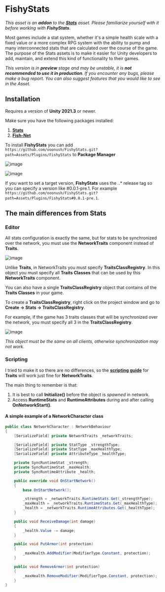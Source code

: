 # FishyStats

_This asset is an **addon** to the [**Stats**](https://github.com/ooonush/Stats) asset. Please familiarize yourself with it before working with **FishyStats**._

Most games include a stat system, whether it's a simple health scale with a fixed value or a more complex RPG system with the ability to pump and many interconnected stats that are calculated over the course of the game.
The purpose of the Stats assets is to make it easier for Unity developers to add, maintain, and extend this kind of functionality to their games.

_This version is in **preview** stage and may be unstable, it is **not recommended to use it in production**. If you encounter any bugs, please make a bug report. You can also suggest features that you would like to see in the Asset._

## Installation

Requires a version of **Unity 2021.3** or newer.

Make sure you have the following packages installed:
1. **[Stats](https://github.com/ooonush/Stats)**
2. **[Fish-Net](https://github.com/FirstGearGames/FishNet)**

To install **FishyStats** you can add `https://github.com/ooonush/FishyStats.git?path=Assets/Plugins/FishyStats` to **Package Manager**

![image](https://github.com/ooonush/FishyStats/assets/72870405/5a36463a-354f-481a-b4a8-dd7912d82694)

![image](https://github.com/ooonush/FishyStats/assets/72870405/c20b0884-953c-4d67-822d-77dff441202e)

If you want to set a target version, **FishyStats** uses the *.*.* release tag so you can specify a version like #0.0.1-pre.1. For example `https://github.com/ooonush/FishyStats.git?path=Assets/Plugins/FishyStats#0.0.1-pre.1`.

## The main differences from Stats

### Editor

All stats configuration is exactly the same, but for stats to be synchronized over the network, you must use the **NetworkTraits** component instead of **Traits**.

![image](https://github.com/ooonush/FishyStats/assets/72870405/d8b562aa-b895-4a0a-80b3-454cd17d06ec)

Unlike **Traits**, in NetworkTraits you must specify **TraitsClassRegistry**. In this object you must specify all **Traits Classes** that can be used by this **NetworkTraits** component.

You can also have a single **TraitsClassRegistry** object that contains _all_ the **Traits Classes** in your game.

To create a **TraitsClassRegistry**, right click on the project window and go to **Create → Stats → TraitsClassRegistry**.

For example, if the game has 3 traits classes that will be synchronized over the network, you must specify all 3 in the **TraitsClassRegistry**.

![image](https://github.com/ooonush/FishyStats/assets/72870405/1371385d-a059-4061-9432-bcf9e4f71637)

_This object must be the same on all clients, otherwise synchronization may not work._

### Scripting

I tried to make it so there are no differences, so the **[scripting guide](https://github.com/ooonush/Stats)** for **Traits** will work just fine for **NetworkTraits**.

The main thing to remember is that:
1) It is best to call **Initialize()** before the object is _spawned_ in network.
2) Access **RuntimeStats** and **RuntimeAttributes** during and after calling **OnNetworkStart()**.

#### A simple example of a NetworkCharacter class

```csharp
public class NetworkCharacter : NetworkBehaviour
{
    [SerializeField] private NetworkTraits _networkTraits;

    [SerializeField] private StatType _strengthType;
    [SerializeField] private StatType _maxHealthType;
    [SerializeField] private AttributeType _healthType;

    private SyncRuntimeStat _strength;
    private SyncRuntimeStat _maxHealth;
    private SyncRuntimeAttribute _health;

    public override void OnStartNetwork()
    {
        base.OnStartNetwork();

        _strength = _networkTraits.RuntimeStats.Get(_strengthType);
        _maxHealth = _networkTraits.RuntimeStats.Get(_maxHealthType);
        _health = _networkTraits.RuntimeAttributes.Get(_healthType);
    }

    public void ReceiveDamage(int damage)
    {
        _health.Value -= damage;
    }

    public void PutArmor(int protection)
    {
        _maxHealth.AddModifier(ModifierType.Constant, protection);
    }

    public void RemoveArmor(int protection)
    {
        _maxHealth.RemoveModifier(ModifierType.Constant, protection);
    }
}
```
